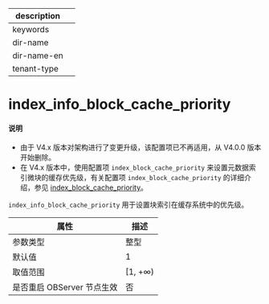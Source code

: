 |description||
|---|---|
|keywords||
|dir-name||
|dir-name-en||
|tenant-type||

# index_info_block_cache_priority

<main id="notice" type='explain'>
<h4>说明</h4>
<ul><li>由于 V4.x 版本对架构进行了变更升级，该配置项已不再适用，从 V4.0.0 版本开始删除。</li>
<li>在 V4.x 版本中，使用配置项 <code>index_block_cache_priority</code> 来设置元数据索引微块的缓存优先级，有关配置项 <code>index_block_cache_priority</code> 的详细介绍，参见 <a href="10900.index_block_cache_priority.md">index_block_cache_priority</a>。</li></ul>
</main>

`index_info_block_cache_priority` 用于设置块索引在缓存系统中的优先级。

|      **属性**      |  **描述**  |
|------------------|----------|
| 参数类型             | 整型       |
| 默认值              | 1        |
| 取值范围             | \[1, +∞) |
| 是否重启 OBServer 节点生效 | 否        |


